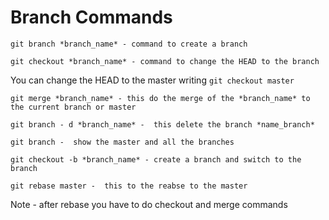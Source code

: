 # Branch Commands

`git branch *branch_name* - command to create a branch`

`git checkout *branch_name* - command to change the HEAD to the branch`

You can change the HEAD to the master writing `git checkout master`

`git merge *branch_name* - this do the merge of the *branch_name* to the current branch or master`

`git branch - d *branch_name* -  this delete the branch *name_branch*`

`git branch -  show the master and all the branches`

`git checkout -b *branch_name* - create a branch and switch to the branch`

`git rebase master -  this to the reabse to the master`

Note - after rebase you have to do checkout and merge commands
